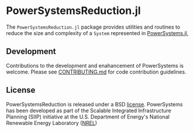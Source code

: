 # PowerSystemsReduction.jl

The `PowerSystemsReduction.jl` package provides utilities and routines to reduce the size and complexity of a `System` represented in [PowerSystems.jl](https://github.com/NREL-SIIP/PowerSystems.jl),

## Development

Contributions to the development and enahancement of PowerSystems is welcome. Please see [CONTRIBUTING.md](https://github.com/NREL-SIIP/InfrastructureSystems.jl/blob/master/CONTRIBUTING.md) for code contribution guidelines.

## License

PowerSystemsReduction is released under a BSD [license](https://github.com/NREL-SIIP/PowerSystemsReduction.jl/blob/master/LICENSE). PowerSystems has been developed as part of the Scalable Integrated Infrastructure Planning (SIIP)
initiative at the U.S. Department of Energy's National Renewable Energy Laboratory ([NREL](https://www.nrel.gov/))
